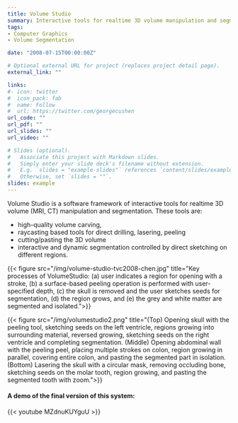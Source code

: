 ```yaml
---
title: Volume Studio
summary: Interactive tools for realtime 3D volume manipulation and segmentation.
tags:
- Computer Graphics
- Volume Segmentation

date: "2008-07-15T00:00:00Z"

# Optional external URL for project (replaces project detail page).
external_link: ""

links:
#- icon: twitter
#  icon_pack: fab
#  name: Follow
#  url: https://twitter.com/georgecushen
url_code: ""
url_pdf: ""
url_slides: ""
url_video: ""

# Slides (optional).
#   Associate this project with Markdown slides.
#   Simply enter your slide deck's filename without extension.
#   E.g. `slides = "example-slides"` references `content/slides/example-slides.md`.
#   Otherwise, set `slides = ""`.
slides: example
---
```


Volume Studio is a software framework of interactive tools for realtime 3D volume (MRI, CT) manipulation and segmentation. These tools are:

- high-quality volume carving,
- raycasting based tools for direct drilling, lasering, peeling
- cutting/pasting the 3D volume
- interactive and dynamic segmentation controlled by direct sketching on different regions.

{{< figure src="/img/volume-studio-tvc2008-chen.jpg" title="Key processes of VolumeStudio: (a) user indicates a region for opening with a stroke, (b) a surface-based peeling operation is performed with user-specified depth, (c) the skull is removed and the user sketches seeds for segmentation, (d) the region grows, and (e) the grey and white matter are segmented and isolated.">}}

{{< figure src="/img/volumestudio2.png" title="(Top) Opening skull with the peeling tool, sketching seeds on the left ventricle, regions growing into surrounding material, reversed growing, sketching seeds on the right ventricle and completing segmentation. (Middle) Opening abdominal wall with the peeling peel, placing multiple strokes on colon, region growing in parallel, covering entire colon, and pasting the segmented part in isolation. (Bottom) Lasering the skull with a circular mask, removing occluding bone, sketching seeds on the molar tooth, region growing, and pasting the segmented tooth with zoom.">}}


#### A demo of the final version of this system:
{{< youtube MZdnuKUYguU >}}
